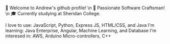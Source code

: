 👋 Welcome to Andrew's github profile! \n
🔨 Passionate Software Craftsman! \n
🎓 Currently studying at Sheridan College.

I love to use: JavaScript, Python, Express JS, HTML/CSS, and Java
I'm learning: Java Enterprise, Angular, Machine Learning, and Database
I'm interesed in: AWS, Arduino Micro-controllers, C++
